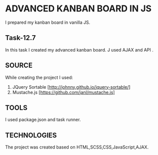 # ADVANCED KANBAN BOARD IN JS

I prepared my kanban board in vanilla JS.

## Task-12.7

In this task I created my advanced kanban board. J used AJAX and API .
 
## SOURCE 
While creating the project I used: 
1. JQuery Sortable [http://johnny.github.io/jquery-sortable/]
2. Mustache.js [https://github.com/janl/mustache.js]

## TOOLS 
I used package.json and task runner.

## TECHNOLOGIES 
The project was created based on HTML,SCSS,CSS,JavaScript,AJAX.